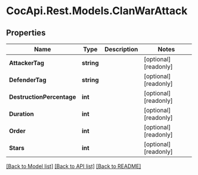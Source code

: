 ﻿# CocApi.Rest.Models.ClanWarAttack

## Properties

Name | Type | Description | Notes
------------ | ------------- | ------------- | -------------
**AttackerTag** | **string** |  | [optional] [readonly] 
**DefenderTag** | **string** |  | [optional] [readonly] 
**DestructionPercentage** | **int** |  | [optional] [readonly] 
**Duration** | **int** |  | [optional] [readonly] 
**Order** | **int** |  | [optional] [readonly] 
**Stars** | **int** |  | [optional] [readonly] 

[[Back to Model list]](../../README.md#documentation-for-models) [[Back to API list]](../../README.md#documentation-for-api-endpoints) [[Back to README]](../../README.md)

